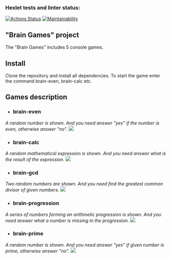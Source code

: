 ### Hexlet tests and linter status:
[![Actions Status](https://github.com/pozalek/frontend-project-44/workflows/hexlet-check/badge.svg)](https://github.com/pozalek/frontend-project-44/actions)
[![Maintainability](https://api.codeclimate.com/v1/badges/3a5508b09e7feaa12594/maintainability)](https://codeclimate.com/github/pozalek/frontend-project-44/maintainability)

## "Brain Games" project ##
The "Brain Games" includes 5 console games.

## Install
Clone the repository and install all dependencies. To start the game enter the command brain-even, brain-calc etc.

## Games description
* ### brain-even
_A random number is shown. And you need answer "yes" if the number is even, otherwise answer "no"._
<a href="https://asciinema.org/a/nNfZFpI7jm3zBAXxJVHeIp163" target="_blank"><img src="https://asciinema.org/a/nNfZFpI7jm3zBAXxJVHeIp163.svg" /></a>

* ### brain-calc
_A random mathematical expression is shown. And you need answer what is the result of the expression._
<a href="https://asciinema.org/a/CIuinnFaKYJm6NwzofC6WdMys" target="_blank"><img src="https://asciinema.org/a/CIuinnFaKYJm6NwzofC6WdMys.svg" /></a>

* ### brain-gcd
_Two random numbers are shown. And you need find the greatest common divisor of given numbers._
<a href="https://asciinema.org/a/5nQuUmt5JUzyKu7uLd2XkvD2Z" target="_blank"><img src="https://asciinema.org/a/5nQuUmt5JUzyKu7uLd2XkvD2Z.svg" /></a>

* ### brain-progression
_A series of numbers forming an arithmetic progression is shown. And you need answer what a number is missing in the progression._
<a href="https://asciinema.org/a/aQw7hOHu2mBKfy0xWokV2jqFT" target="_blank"><img src="https://asciinema.org/a/aQw7hOHu2mBKfy0xWokV2jqFT.svg" /></a>

* ### brain-prime
_A random number is shown. And you need answer "yes" if given number is prime, otherwise answer "no"._
<a href="https://asciinema.org/a/Ruxd2hc0VnsSBf9roNETuDe2j" target="_blank"><img src="https://asciinema.org/a/Ruxd2hc0VnsSBf9roNETuDe2j.svg" /></a>
